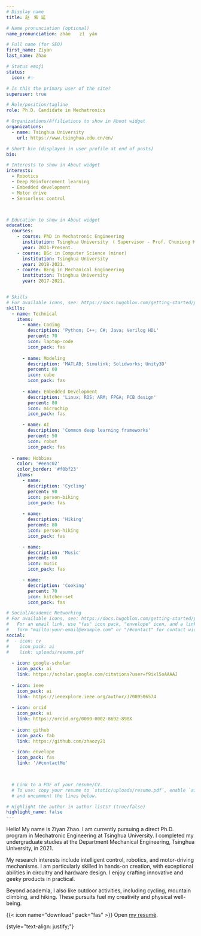 ```yaml
---
# Display name
title: 赵　紫 延

# Name pronunciation (optional)
name_pronunciation: zhào　　zǐ　yán

# Full name (for SEO)
first_name: Ziyan
last_name: Zhao

# Status emoji
status: 
  icon: #✨

# Is this the primary user of the site?
superuser: true

# Role/position/tagline
role: Ph.D. Candidate in Mechatronics

# Organizations/Affiliations to show in About widget
organizations:
  - name: Tsinghua University
    url: https://www.tsinghua.edu.cn/en/

# Short bio (displayed in user profile at end of posts)
bio: 

# Interests to show in About widget
interests:
  - Robotics
  - Deep Reinforcement learning
  - Embedded development
  - Motor drive
  - Sensorless control



# Education to show in About widget
education:
  courses:
    - course: PhD in Mechatronic Engineering
      institution: Tsinghua University　( Supervisor - Prof. Chuxiong Hu )
      year: 2021-Present.
    - course: BSc in Computer Science (minor)
      institution: Tsinghua University
      year: 2018-2021.
    - course: BEng in Mechanical Engineering
      institution: Tsinghua University
      year: 2017-2021.


# Skills
# For available icons, see: https://docs.hugoblox.com/getting-started/page-builder/#icons
skills:
  - name: Technical
    items:
      - name: Coding
        description: 'Python; C++; C#; Java; Verilog HDL'
        percent: 70
        icon: laptop-code
        icon_pack: fas
        
      - name: Modeling
        description: 'MATLAB; Simulink; Solidworks; Unity3D'
        percent: 60
        icon: cube
        icon_pack: fas
        
      - name: Embedded Development
        description: 'Linux; ROS; ARM; FPGA; PCB design'
        percent: 80
        icon: microchip
        icon_pack: fas

      - name: AI
        description: 'Common deep learning frameworks'
        percent: 50
        icon: robot
        icon_pack: fas
        
  - name: Hobbies
    color: '#eeac02'
    color_border: '#f0bf23'
    items:
      - name: 
        description: 'Cycling'
        percent: 90
        icon: person-biking
        icon_pack: fas
   
      - name: 
        description: 'Hiking'
        percent: 80
        icon: person-hiking
        icon_pack: fas

      - name: 
        description: 'Music'
        percent: 60
        icon: music
        icon_pack: fas

      - name: 
        description: 'Cooking'
        percent: 70
        icon: kitchen-set
        icon_pack: fas

# Social/Academic Networking
# For available icons, see: https://docs.hugoblox.com/getting-started/page-builder/#icons
#   For an email link, use "fas" icon pack, "envelope" icon, and a link in the
#   form "mailto:your-email@example.com" or "/#contact" for contact widget.
social:
#  - icon: cv
#    icon_pack: ai
#    link: uploads/resume.pdf
      
  - icon: google-scholar 
    icon_pack: ai
    link: https://scholar.google.com/citations?user=f9ixl5oAAAAJ
    
  - icon: ieee
    icon_pack: ai
    link: https://ieeexplore.ieee.org/author/37089506574
    
  - icon: orcid
    icon_pack: ai
    link: https://orcid.org/0000-0002-8692-898X
    
  - icon: github
    icon_pack: fab
    link: https://github.com/zhaozy21

  - icon: envelope
    icon_pack: fas
    link: '/#contactMe'
    


  # Link to a PDF of your resume/CV.
  # To use: copy your resume to `static/uploads/resume.pdf`, enable `ai` icons in `params.yaml`,
  # and uncomment the lines below.

# Highlight the author in author lists? (true/false)
highlight_name: false
---
```

Hello! My name is Ziyan Zhao. I am currently pursuing a direct Ph.D. program in Mechatronic Engineering at Tsinghua University. I completed my undergraduate studies at the Department Mechanical Engineering, Tsinghua University, in 2021.

My research interests include intelligent control, robotics, and motor-driving mechanisms. I am particularly skilled in hands-on creation, with exceptional abilities in circuitry and hardware design. I enjoy crafting innovative and geeky products in practical.

Beyond academia, I also like outdoor activities, including cycling, mountain climbing, and hiking. These pursuits fuel my creativity and physical well-being.

{{< icon name="download" pack="fas" >}} Open [my resumé](uploads/resume.pdf).



{style="text-align: justify;"}
